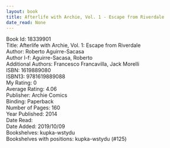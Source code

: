```yaml
---
layout: book
title: Afterlife with Archie, Vol. 1 - Escape from Riverdale
date_read: None
---
```


Book Id: 18339901<br />
Title: Afterlife with Archie, Vol. 1: Escape from Riverdale<br />
Author: Roberto Aguirre-Sacasa<br />
Author l-f: Aguirre-Sacasa, Roberto<br />
Additional Authors: Francesco Francavilla, Jack Morelli<br />
ISBN: 1619889080<br />
ISBN13: 9781619889088<br />
My Rating: 0<br />
Average Rating: 4.06<br />
Publisher: Archie Comics<br />
Binding: Paperback<br />
Number of Pages: 160<br />
Year Published: 2014<br />
Date Read: <br />
Date Added: 2019/10/09<br />
Bookshelves: kupka-wstydu<br />
Bookshelves with positions: kupka-wstydu (#125)<br />

